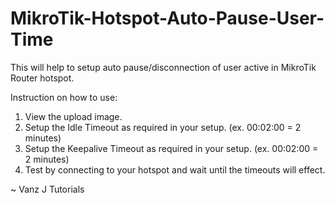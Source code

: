 # MikroTik-Hotspot-Auto-Pause-User-Time
This will help to setup auto pause/disconnection of user active in MikroTik Router hotspot.

Instruction on how to use:

1) View the upload image.
2) Setup the Idle Timeout as required in your setup. (ex. 00:02:00 = 2 minutes)
3) Setup the Keepalive Timeout as required in your setup. (ex. 00:02:00 = 2 minutes)
4) Test by connecting to your hotspot and wait until the timeouts will effect.


~ Vanz J Tutorials
